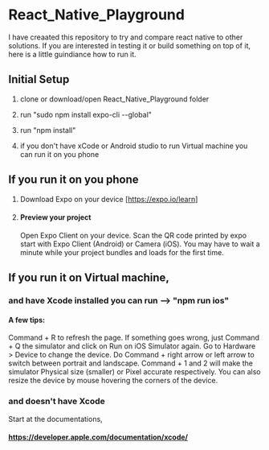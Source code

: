 # React_Native_Playground

I have creaated this repository to try and compare react native to other solutions.
If you are interested in testing it or build something on top of it, here is a little guindiance how to run it.

## Initial Setup

1. clone or download/open React_Native_Playground folder
2. run "sudo npm install expo-cli --global"
3. run "npm install"

4. if you don't have xCode or Android studio to run Virtual machine you can run it on you phone

## If you run it on you phone

1. Download Expo on your device [https://expo.io/learn]
2. #### Preview your project
   Open Expo Client on your device. Scan the QR code printed by expo start with Expo Client (Android) or Camera (iOS). 
   You may have to wait a minute while your project bundles and loads for the first time.
   
## If you run it on Virtual machine,

### and have Xcode installed you can run --> "npm run ios"

#### A few tips:

Command + R to refresh the page.
If something goes wrong, just Command + Q the simulator and click on Run on iOS Simulator again.
Go to Hardware > Device to change the device.
Do Command + right arrow or left arrow to switch between portrait and landscape.
Command + 1 and 2 will make the simulator Physical size (smaller) or Pixel accurate respectively. 
You can also resize the device by mouse hovering the corners of the device.

### and doesn't have Xcode

Start at the documentations,

#### https://developer.apple.com/documentation/xcode/

